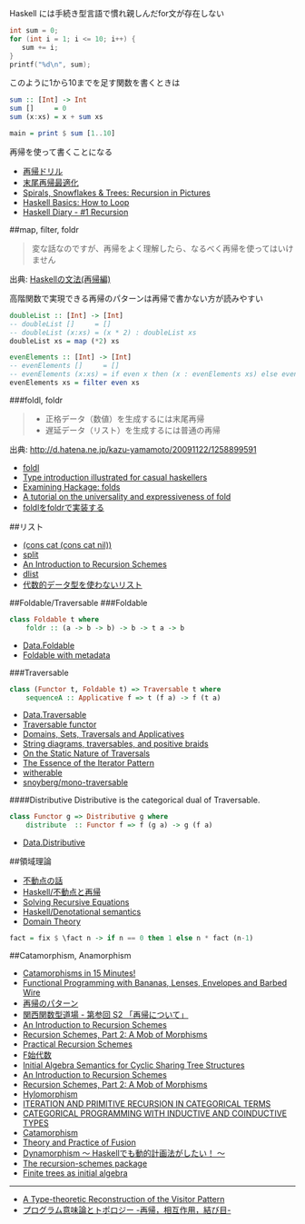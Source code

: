 Haskell には手続き型言語で慣れ親しんだfor文が存在しない

```c
int sum = 0;
for (int i = 1; i <= 10; i++) {
   sum += i;
}
printf("%d\n", sum);
```

このように1から10までを足す関数を書くときは

```haskell
sum :: [Int] -> Int
sum []     = 0
sum (x:xs) = x + sum xs

main = print $ sum [1..10]
```

再帰を使って書くことになる

* [再帰ドリル](https://github.com/kazu-yamamoto/recursion-drill)
* [末尾再帰最適化](https://ja.wikipedia.org/wiki/%E6%9C%AB%E5%B0%BE%E5%86%8D%E5%B8%B0#.E6.9C.AB.E5.B0.BE.E5.91.BC.E5.87.BA.E3.81.97.E6.9C.80.E9.81.A9.E5.8C.96)
* [Spirals, Snowflakes & Trees: Recursion in Pictures](http://learn.hfm.io/fractals.html)
* [Haskell Basics: How to Loop](http://andyfriesen.com/2015/12/18/haskell-basics-how-to-loop.html)
* [Haskell Diary - #1 Recursion](http://akashagrawal.me/haskell-diary-1-recursion/)

##map, filter, foldr

> 変な話なのですが、再帰をよく理解したら、なるべく再帰を使ってはいけません

出典: [Haskellの文法(再帰編)](http://d.hatena.ne.jp/kazu-yamamoto/20110829/1314584585)

高階関数で実現できる再帰のパターンは再帰で書かない方が読みやすい

```haskell
doubleList :: [Int] -> [Int]
-- doubleList []     = []
-- doubleList (x:xs) = (x * 2) : doubleList xs
doubleList xs = map (*2) xs

evenElements :: [Int] -> [Int]
-- evenElements []     = []
-- evenElements (x:xs) = if even x then (x : evenElements xs) else evenElements xs
evenElements xs = filter even xs
```

###foldl, foldr

> * 正格データ（数値）を生成するには末尾再帰
> * 遅延データ（リスト）を生成するには普通の再帰

出典: <http://d.hatena.ne.jp/kazu-yamamoto/20091122/1258899591>

* [foldl](https://hackage.haskell.org/package/foldl)
* [Type introduction illustrated for casual haskellers](http://takenobu-hs.github.io/downloads/type_introduction_illustrated.pdf)
* [Examining Hackage: folds](http://jozefg.bitbucket.org/posts/2014-12-27-folds.html)
* [A tutorial on the universality and expressiveness of fold](http://www.cs.nott.ac.uk/~gmh/fold.pdf)
* [foldlをfoldrで実装する](http://qiita.com/arowM/items/91a9bd8ea83168d412ab)

##リスト
* [(cons cat (cons cat nil))](https://twitter.com/lvsn/status/533685461957349376)
* [split](https://hackage.haskell.org/package/split)
* [An Introduction to Recursion Schemes](http://patrickthomson.ghost.io/an-introduction-to-recursion-schemes/)
* [dlist](http://hackage.haskell.org/package/dlist)
* [代数的データ型を使わないリスト](http://maoe.hatenadiary.jp/entry/20110402/1301677925)

##Foldable/Traversable
###Foldable

```haskell
class Foldable t where
    foldr :: (a -> b -> b) -> b -> t a -> b
```

* [Data.Foldable](https://hackage.haskell.org/package/base/docs/Data-Foldable.html)
* [Foldable with metadata](http://kenta.blogspot.jp/2015/08/clomduww-foldable-with-metadata.html)

###Traversable

```haskell
class (Functor t, Foldable t) => Traversable t where
    sequenceA :: Applicative f => t (f a) -> f (t a)
```

* [Data.Traversable](https://hackage.haskell.org/package/base/docs/Data-Traversable.html)
* [Traversable functor](http://mbps.hatenablog.com/entry/2014/09/22/100000)
* [Domains, Sets, Traversals and Applicatives](http://comonad.com/reader/2015/domains-sets-traversals-and-applicatives/)
* [String diagrams, traversables, and positive braids](http://parametricity.com/posts/2015-07-18-braids.html)
* [On the Static Nature of Traversals](http://r6.ca/blog/20121209T182914Z.html)
* [The Essence of the Iterator Pattern](https://www.cs.ox.ac.uk/jeremy.gibbons/publications/iterator.pdf)
* [witherable](https://hackage.haskell.org/package/witherable)
* [snoyberg/mono-traversable](https://github.com/snoyberg/mono-traversable)

####Distributive
Distributive is the categorical dual of Traversable.

```haskell
class Functor g => Distributive g where
    distribute  :: Functor f => f (g a) -> g (f a)
```

* [Data.Distributive](https://hackage.haskell.org/package/distributive/docs/Data-Distributive.html)

##領域理論
* [不動点の話](http://d.hatena.ne.jp/kazu-yamamoto/20110426/1303810333)
* [Haskell/不動点と再帰](https://ja.wikibooks.org/wiki/Haskell/%E4%B8%8D%E5%8B%95%E7%82%B9%E3%81%A8%E5%86%8D%E5%B8%B0)
* [Solving Recursive Equations](http://jozefg.bitbucket.org/posts/2015-08-14-solve-domains.html)
* [Haskell/Denotational semantics](https://ja.wikibooks.org/wiki/Haskell/Denotational_semantics)
* [Domain Theory](http://www.cs.bham.ac.uk/~axj/pub/papers/handy1.pdf)

```haskell
fact = fix $ \fact n -> if n == 0 then 1 else n * fact (n-1)
```

##Catamorphism, Anamorphism
* [Catamorphisms in 15 Minutes!](http://chrislambda.github.io/blog/2014/01/30/catamorphisms-in-15-minutes/)
* [Functional Programming with Bananas, Lenses, Envelopes and Barbed Wire](http://eprints.eemcs.utwente.nl/7281/01/db-utwente-40501F46.pdf)
* [再帰のパターン](http://maoe.hatenadiary.jp/entry/20090820/1250782646)
* [関西関数型道場 - 第参回 S2 「再帰について」](https://www.youtube.com/watch?v=mPH95hS3P1c)
* [An Introduction to Recursion Schemes](http://patrickthomson.ghost.io/an-introduction-to-recursion-schemes/)
* [Recursion Schemes, Part 2: A Mob of Morphisms](http://patrickthomson.ghost.io/recursion-schemes-part-2/)
* [Practical Recursion Schemes](https://medium.com/@jaredtobin/practical-recursion-schemes-c10648ec1c29)
* [F始代数](http://nineties.github.io/category-seminar/7.html#/43)
* [Initial Algebra Semantics for Cyclic Sharing Tree Structures](http://arxiv.org/abs/1007.4266v2)
* [An Introduction to Recursion Schemes](http://blog.sumtypeofway.com/an-introduction-to-recursion-schemes/)
* [Recursion Schemes, Part 2: A Mob of Morphisms](http://blog.sumtypeofway.com/recursion-schemes-part-2/)
* [Hylomorphism](http://mbps.hatenablog.com/entry/2014/10/17/010205)
* [ITERATION AND PRIMITIVE RECURSION IN CATEGORICAL TERMS](http://www.cs.ru.nl/barendregt60/essays/geuvers_poll/art08_geuvers_poll.pdf)
* [CATEGORICAL PROGRAMMING WITH INDUCTIVE AND COINDUCTIVE TYPES](http://kodu.ut.ee/~varmo/papers/thesis.pdf)
* [Catamorphism](http://mbps.hatenablog.com/entry/2013/05/15/032507)
* [Theory and Practice of Fusion](http://www.cs.ox.ac.uk/ralf.hinze/publications/IFL10.pdf)
* [Dynamorphism 〜 Haskellでも動的計画法がしたい！ 〜](http://titech-ssr.blog.jp/archives/1047835805.html)
* [The recursion-schemes package](https://hackage.haskell.org/package/recursion-schemes)
* [Finite trees as initial algebra](https://theorylunch.wordpress.com/2013/02/28/finite-trees-as-initial-algebra/)

----

* [A Type-theoretic Reconstruction of the Visitor Pattern](http://www.cs.bham.ac.uk/~hxt/research/mfps-visitors.pdf)
* [プログラム意味論とトポロジー -再帰，相互作用，結び目-](http://www.kurims.kyoto-u.ac.jp/~hassei/papers/msj2010sept_slides.pdf)
